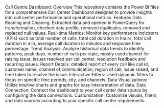 Call Centre Dashboard:
Overview
This repository contains the Power BI files for a comprehensive Call Center Dashboard designed to provide insights into call center performance and operational metrics.
Features
Data Reading and Cleaning: Extracted data and opened in PowerQuery for transformation, checked data profile, removed duplicates, removed and replaced null values.
Real-time Metrics: Monitor key performance indicators (KPIs) such as total number of calls, total call duration in hours, total call duration in min, average call duration in minutes and response time percentage.
Trend Analysis: Analyze historical data trends to identify patterns, peak days, number of calls per state, mostly used channel for raising issue, issues resolved per call center, resolution feedback and recurring issues.
Report Details: detailed report of every call like call id, customer name, channel of communication, region of call, issue raised, and time taken to resolve the issue.
Interactive Filters: Used dynamic filters to focus on specific time periods, city, and channels.
Data Visualizations: Utilize intuitive charts and graphs for easy interpretation of data.
Data Connection: Connect the dashboard to your call center data source by configuring the data connections.
Customization: Customize visuals, filters, and data sources according to your specific call center requirements.
